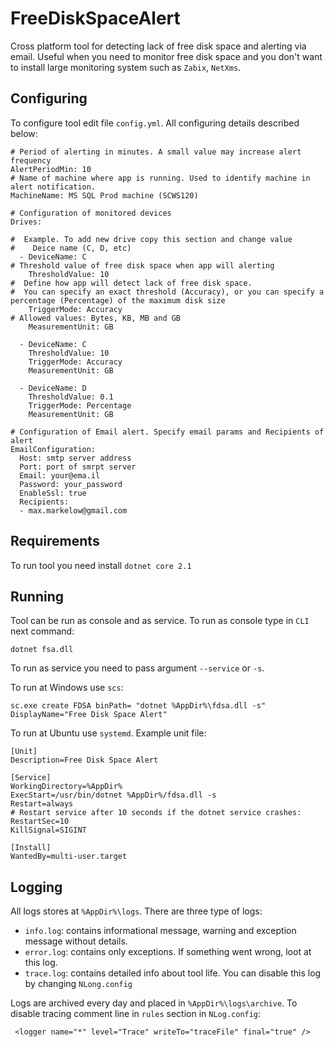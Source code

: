 # FreeDiskSpaceAlert

Cross platform tool for detecting lack of free disk space and alerting via email. Useful when you need to monitor free disk space and you don't want to install large monitoring system such as `Zabix`, `NetXms`.

## Configuring
To configure tool edit file `config.yml`. All configuring details described below:

```
# Period of alerting in minutes. A small value may increase alert frequency
AlertPeriodMin: 10
# Name of machine where app is running. Used to identify machine in alert notification.
MachineName: MS SQL Prod machine (SCWS120)
 
# Configuration of monitored devices
Drives:

#  Example. To add new drive copy this section and change value
#    Deice name (C, D, etc)
  - DeviceName: C 
# Threshold value of free disk space when app will alerting
    ThresholdValue: 10
#  Define how app will detect lack of free disk space. 
#  You can specify an exact threshold (Accuracy), or you can specify a percentage (Percentage) of the maximum disk size
    TriggerMode: Accuracy
# Allowed values: Bytes, KB, MB and GB
    MeasurementUnit: GB
  
  - DeviceName: C
    ThresholdValue: 10
    TriggerMode: Accuracy
    MeasurementUnit: GB

  - DeviceName: D
    ThresholdValue: 0.1
    TriggerMode: Percentage
    MeasurementUnit: GB

# Configuration of Email alert. Specify email params and Recipients of alert  
EmailConfiguration:
  Host: smtp server address
  Port: port of smrpt server
  Email: your@ema.il
  Password: your_password
  EnableSsl: true
  Recipients:
  - max.markelow@gmail.com
 ```

## Requirements

To run tool you need install `dotnet core 2.1`

## Running

Tool can be run as console and as service.
To run as console type in `CLI` next command:

```
dotnet fsa.dll
```

To run as service you need to pass argument `--service` or `-s`. 

To run at Windows use `scs`:

```
sc.exe create FDSA binPath= "dotnet %AppDir%\fdsa.dll -s" DisplayName="Free Disk Space Alert"
```

To run at Ubuntu use `systemd`. Example unit file:
```
[Unit]
Description=Free Disk Space Alert

[Service]
WorkingDirectory=%AppDir%
ExecStart=/usr/bin/dotnet %AppDir%/fdsa.dll -s
Restart=always
# Restart service after 10 seconds if the dotnet service crashes:
RestartSec=10
KillSignal=SIGINT

[Install]
WantedBy=multi-user.target
```

## Logging

All logs stores at `%AppDir%\logs`. There are three type of logs:

- `info.log`: contains informational message, warning and exception message without details.
- `error.log`: contains only exceptions. If something went wrong, loot at this log.
- `trace.log`: contains detailed info about tool life. You can disable this log by changing `NLong.config`

Logs are archived every day and placed in `%AppDir%\logs\archive`. 
To disable tracing comment line in `rules` section in `NLog.config`:
```
 <logger name="*" level="Trace" writeTo="traceFile" final="true" />
 ```

